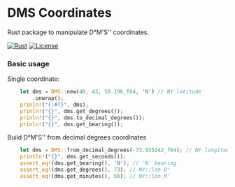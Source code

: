 # DMS Coordinates 
Rust package to manipulate D°M'S'' coordinates.

[![Rust](https://github.com/gwbres/dms-coordinates/actions/workflows/rust.yml/badge.svg?branch=main)](https://github.com/gwbres/dms-coordinates/actions/workflows/rust.yml)
[![License](https://img.shields.io/badge/License-Apache%202.0-blue.svg)](https://opensource.org/licenses/Apache-2.0)

### Basic usage 

Single coordinate: 

```rust
    let dms = DMS::new(40, 43, 50.196_f64, 'N') // NY latitude
        .unwrap();
    prinln!("{:#?}", dms);
    prinln!("{}", dms.get_degrees());
    prinln!("{}", dms.to_decimal_degrees());
    prinln!("{}", dms.get_bearing());
```

Build D°M'S'' from decimal degrees coordinates
```rust
    let dms = DMS::from_decimal_degrees(-73.935242_f64); // NY longitude
    println!("{}", dms.get_seconds());
    assert_eq!(dms.get_bearing(), 'N'); // 'N' bearing
    assert_eq!(dms.get_degrees(), 73); // NY::lon D°
    assert_eq!(dms.get_minutes(), 56); // NY::lon M'
```
